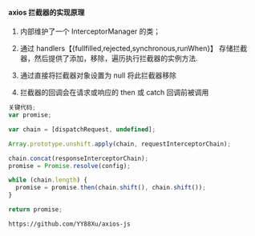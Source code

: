 #### axios 拦截器的实现原理

1. 内部维护了一个 InterceptorManager 的类；
2. 通过 handlers【{fullfilled,rejected,synchronous,runWhen}】 存储拦截器，然后提供了添加，移除，遍历执行拦截器的实例方法.

3. 通过直接将拦截器对象设置为 null 将此拦截器移除
4. 拦截器的回调会在请求或响应的 then 或 catch 回调前被调用

```js
关键代码;
var promise;

var chain = [dispatchRequest, undefined];

Array.prototype.unshift.apply(chain, requestInterceptorChain);

chain.concat(responseInterceptorChain);
promise = Promise.resolve(config);

while (chain.length) {
  promise = promise.then(chain.shift(), chain.shift());
}

return promise;
```

```
https://github.com/YY88Xu/axios-js
```

